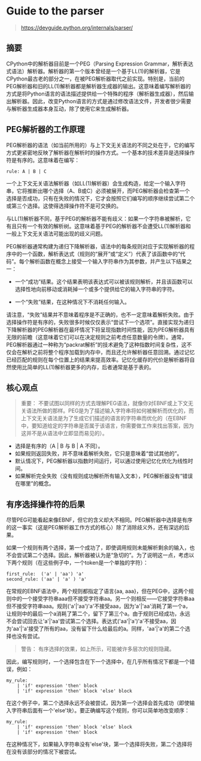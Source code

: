 # Guide to the parser

> https://devguide.python.org/internals/parser/

## 摘要

CPython中的解析器目前是一个PEG（Parsing Expression Grammar，解析表达式语法）解析器。解析器的第一个版本曾经是一个基于LL(1)的解析器，它是CPython最古老的部分之一，在被PEG解析器取代之前实现。特别是，当前的PEG解析器和旧的LL(1)解析器都是解析器生成器的输出。这意味着编写解析器的方式是将Python语言的语法描述提供给一个特殊的程序（解析器生成器），然后输出解析器。因此，改变Python语言的方式是通过修改语法文件，开发者很少需要与解析器生成器本身互动，除了使用它来生成解析器。

## PEG解析器的工作原理

PEG解析器的语法（如当前所用的）与上下文无关语法的不同之处在于，它的编写方式更紧密地反映了解析器在解析时的操作方式。一个基本的技术差异是选择操作符是有序的。这意味着在编写：

```
rule: A | B | C
```

一个上下文无关语法解析器（如LL(1)解析器）会生成构造，给定一个输入字符串，它将推断出哪个选择（A、B或C）必须被展开，而PEG解析器会检查第一个选择是否成功，只有在失败的情况下，它才会按照它们编写的顺序继续尝试第二个或第三个选择。这使得选择操作符不是可交换的。

与LL(1)解析器不同，基于PEG的解析器不能有歧义：如果一个字符串被解析，它有且只有一个有效的解析树。这意味着基于PEG的解析器不会遭受LL(1)解析器和一般上下文无关语法可能出现的歧义问题。

PEG解析器通常构建为递归下降解析器，语法中的每条规则对应于实现解析器的程序中的一个函数，解析表达式（规则的“展开”或“定义”）代表了该函数中的“代码”。每个解析函数在概念上接受一个输入字符串作为其参数，并产生以下结果之一：

- 一个“成功”结果。这个结果表明该表达式可以被该规则解析，并且该函数可以选择性地向前移动或消耗掉一个或多个提供给它的输入字符串的字符。

- 一个“失败”结果，在这种情况下不消耗任何输入。

请注意，“失败”结果并不意味着程序是不正确的，也不一定意味着解析失败。由于选择操作符是有序的，失败很多时候仅仅表示“尝试下一个选项”。直接实现为递归下降解析器的PEG解析器在最坏情况下将呈现指数时间性能，因为PEG解析器具有无限的前瞻（这意味着它们可以在决定规则之前考虑任意数量的令牌）。通常，PEG解析器通过一种称为“packrat解析”的技术避免了这种指数时间复杂性，这不仅会在解析之前将整个程序加载到内存中，而且还允许解析器任意回溯。通过记忆已经匹配的规则在每个位置上的结果来提高效率。记忆化缓存的代价是解析器将自然使用比简单的LL(1)解析器更多的内存，后者通常是基于表的。

## 核心观点

> 重要：
不要试图以同样的方式去理解PEG语法，就像你对EBNF或上下文无关语法所做的那样。PEG是为了描述输入字符串将如何被解析而优化的，而上下文无关语法是为了生成它们描述的语言的字符串而优化的（在EBNF中，要知道给定的字符串是否属于该语言，你需要做工作来找出答案，因为这并不是从语法中立即显而易见的）。

- 选择是有序的（A | B 与 B | A 不同）。
- 如果规则返回失败，并不意味着解析失败，它只是意味着“尝试其他的”。
- 默认情况下，PEG解析器以指数时间运行，可以通过使用记忆化优化为线性时间。
- 如果解析完全失败（没有规则成功解析所有输入文本），PEG解析器没有“错误在哪里”的概念。

## 有序选择操作符的后果

尽管PEG可能看起来像EBNF，但它的含义却大不相同。PEG解析器中选择是有序的这一事实（这是PEG解析器工作方式的核心）除了消除歧义外，还有深远的后果。

如果一个规则有两个选择，第一个成功了，即使调用规则未能解析剩余的输入，也不会尝试第二个选择。因此，解析器被认为是“急切的”。为了说明这一点，考虑以下两个规则（在这些例子中，一个token是一个单独的字符）：

```
first_rule:  ('a' | 'aa') 'a'
second_rule: ('aa' | 'a' ) 'a'
```

在常规的EBNF语法中，两个规则都指定了语言{aa, aaa}，但在PEG中，这两个规则中的一个接受字符串aaa但不接受字符串aa。另一个则相反——它接受字符串aa但不接受字符串aaa。规则('a'|'aa')'a'不接受aaa，因为'a'|'aa'消耗了第一个a，让规则中的最后一个a消耗了第二个，留下了第三个a。由于规则已经成功，永远不会尝试回去让'a'|'aa'尝试第二个选择。表达式('aa'|'a')'a'不接受aa，因为'aa'|'a'接受了所有的aa，没有留下什么给最后的a。同样，'aa'|'a'的第二个选择也没有尝试。

> 警告：
有序选择的效果，如上所示，可能被许多层次的规则隐藏。

因此，编写规则时，一个选择包含在下一个选择中，在几乎所有情况下都是一个错误，例如：

```
my_rule:
    | 'if' expression 'then' block
    | 'if' expression 'then' block 'else' block
```

在这个例子中，第二个选择永远不会被尝试，因为第一个选择会首先成功（即使输入字符串后面有一个'else'块）。要正确编写这个规则，你可以简单地改变顺序：

```
my_rule:
    | 'if' expression 'then' block 'else' block
    | 'if' expression 'then' block
```

在这种情况下，如果输入字符串没有'else'块，第一个选择将失败，第二个选择将在没有该部分的情况下被尝试。















